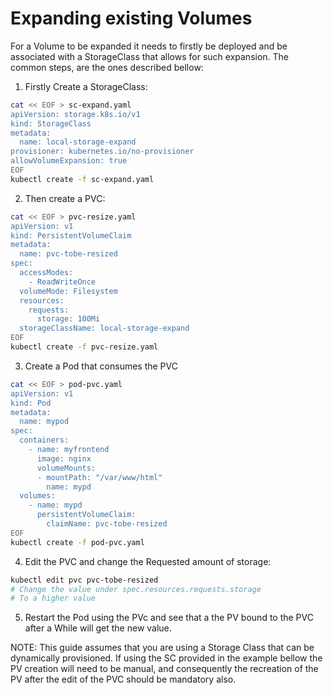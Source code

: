 # Expanding existing Volumes

For a Volume to be expanded it needs to firstly be deployed and be associated with a StorageClass that allows for such expansion.
The common steps, are the ones described bellow:

1. Firstly Create a StorageClass:

```bash
cat << EOF > sc-expand.yaml
apiVersion: storage.k8s.io/v1
kind: StorageClass
metadata:
  name: local-storage-expand
provisioner: kubernetes.io/no-provisioner
allowVolumeExpansion: true
EOF
kubectl create -f sc-expand.yaml
```

2. Then create a PVC:

```bash
cat << EOF > pvc-resize.yaml
apiVersion: v1
kind: PersistentVolumeClaim
metadata:
  name: pvc-tobe-resized
spec:
  accessModes:
    - ReadWriteOnce
  volumeMode: Filesystem
  resources:
    requests:
      storage: 100Mi
  storageClassName: local-storage-expand
EOF
kubectl create -f pvc-resize.yaml
```

3. Create a Pod that consumes the PVC

```bash
cat << EOF > pod-pvc.yaml
apiVersion: v1
kind: Pod
metadata:
  name: mypod
spec:
  containers:
    - name: myfrontend
      image: nginx
      volumeMounts:
      - mountPath: "/var/www/html"
        name: mypd
  volumes:
    - name: mypd
      persistentVolumeClaim:
        claimName: pvc-tobe-resized
EOF
kubectl create -f pod-pvc.yaml
```

4. Edit the PVC and change the Requested amount of storage:

```bash
kubectl edit pvc pvc-tobe-resized
# Change the value under spec.resources.requests.storage
# To a higher value
```

5. Restart the Pod using the PVc and see that a the PV bound to the PVC after a While will get the new value. 


NOTE: This guide assumes that you are using a Storage Class that can be dynamically provisioned. If using the SC provided in the example bellow the PV creation will need to be manual, and consequently the recreation of the PV after the edit of the PVC should be mandatory also. 
